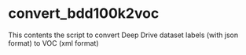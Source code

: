 # convert_bdd100k2voc
This contents the script to convert Deep Drive dataset labels (with json format) to VOC (xml format)
